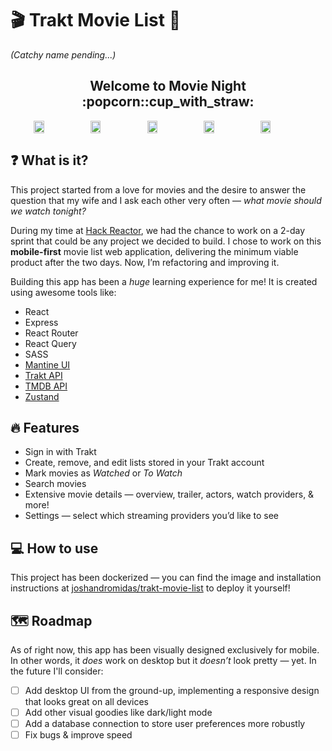 # 🎬 Trakt Movie List 📱

_(Catchy name pending...)_

<h2 align="center">Welcome to Movie Night :popcorn::cup_with_straw:</h2>

<div style="display:flex" align="center">
   <img src="https://ik.imagekit.io/joshandromidas/github-assets/CA1502D0-8661-46F7-9FE0-3546B590471F_1_102_o_FJv15f3of.jpeg?ik-sdk-version=javascript-1.4.3&updatedAt=1652884803036" width="18%"/>
   <img src="https://ik.imagekit.io/joshandromidas/github-assets/E12F3F59-BC1F-4EEB-BBED-A02C55A799B9_1_102_o_wYhLiA3c0.jpeg?ik-sdk-version=javascript-1.4.3&updatedAt=1652885339848" width="18%"/>
   <img src="https://ik.imagekit.io/joshandromidas/github-assets/825894E3-E9AD-4D9B-B5B8-A24042E42F72_1_102_o_jLTy7bQ1n.jpeg?ik-sdk-version=javascript-1.4.3&updatedAt=1652885339890" width="18%"/>
   <img src="https://ik.imagekit.io/joshandromidas/github-assets/740E43C0-BC4E-4086-91AC-BC5013379673_1_102_o_Yg1iQC2Ov.jpeg?ik-sdk-version=javascript-1.4.3&updatedAt=1652884803117" width="18%"/>
   <img src="https://ik.imagekit.io/joshandromidas/github-assets/9D23C40C-9789-482D-8E7E-729B6538ED3B_1_102_o_UJdAslEg6.jpeg?ik-sdk-version=javascript-1.4.3&updatedAt=1652884803318" width="18%"/>
</div>

## ❓ What is it?

This project started from a love for movies and the desire to answer the question that my wife and I ask each other very often — _what movie should we watch tonight?_

During my time at [Hack Reactor](https://www.hackreactor.com/), we had the chance to work on a 2-day sprint that could be any project we decided to build. I chose to work on this **mobile-first** movie list web application, delivering the minimum viable product after the two days. Now, I’m refactoring and improving it.

Building this app has been a _huge_ learning experience for me! It is created using awesome tools like:

- React
- Express
- React Router
- React Query
- SASS
- [Mantine UI](https://mantine.dev/)
- [Trakt API](https://trakt.docs.apiary.io/)
- [TMDB API](https://developers.themoviedb.org/3)
- [Zustand](https://github.com/pmndrs/zustand)

## 🔥 Features

- Sign in with Trakt
- Create, remove, and edit lists stored in your Trakt account
- Mark movies as _Watched_ or _To Watch_
- Search movies
- Extensive movie details — overview, trailer, actors, watch providers, & more!
- Settings — select which streaming providers you’d like to see

## 💻 How to use

This project has been dockerized — you can find the image and installation instructions at [joshandromidas/trakt-movie-list](https://hub.docker.com/r/joshandromidas/trakt-movie-list) to deploy it yourself!

## 🗺️ Roadmap

As of right now, this app has been visually designed exclusively for mobile. In other words, it _does_ work on desktop but it _doesn’t_ look pretty — yet. In the future I'll consider:

- [ ] Add desktop UI from the ground-up, implementing a responsive design that looks great on all devices
- [ ] Add other visual goodies like dark/light mode
- [ ] Add a database connection to store user preferences more robustly
- [ ] Fix bugs & improve speed
